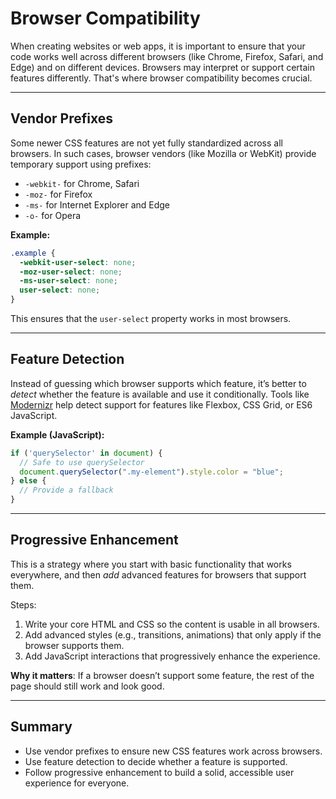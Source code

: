 # **Browser Compatibility**

When creating websites or web apps, it is important to ensure that your code works well across different browsers (like Chrome, Firefox, Safari, and Edge) and on different devices. Browsers may interpret or support certain features differently. That's where browser compatibility becomes crucial.

---

## Vendor Prefixes

Some newer CSS features are not yet fully standardized across all browsers. In such cases, browser vendors (like Mozilla or WebKit) provide temporary support using prefixes:

* `-webkit-` for Chrome, Safari
* `-moz-` for Firefox
* `-ms-` for Internet Explorer and Edge
* `-o-` for Opera

**Example:**

```css
.example {
  -webkit-user-select: none;
  -moz-user-select: none;
  -ms-user-select: none;
  user-select: none;
}
```

This ensures that the `user-select` property works in most browsers.

---

## Feature Detection

Instead of guessing which browser supports which feature, it’s better to *detect* whether the feature is available and use it conditionally. Tools like [Modernizr](https://modernizr.com/) help detect support for features like Flexbox, CSS Grid, or ES6 JavaScript.

**Example (JavaScript):**

```js
if ('querySelector' in document) {
  // Safe to use querySelector
  document.querySelector(".my-element").style.color = "blue";
} else {
  // Provide a fallback
}
```

---

## Progressive Enhancement

This is a strategy where you start with basic functionality that works everywhere, and then *add* advanced features for browsers that support them.

Steps:

1. Write your core HTML and CSS so the content is usable in all browsers.
2. Add advanced styles (e.g., transitions, animations) that only apply if the browser supports them.
3. Add JavaScript interactions that progressively enhance the experience.

**Why it matters**: If a browser doesn’t support some feature, the rest of the page should still work and look good.

---

## Summary

* Use vendor prefixes to ensure new CSS features work across browsers.
* Use feature detection to decide whether a feature is supported.
* Follow progressive enhancement to build a solid, accessible user experience for everyone.
